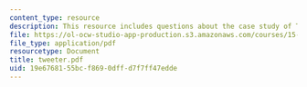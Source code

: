 ```yaml
---
content_type: resource
description: This resource includes questions about the case study of Tweeter.
file: https://ol-ocw-studio-app-production.s3.amazonaws.com/courses/15-810-marketing-management-fall-2004/19e6768155bcf8690dffd7f7ff47edde_tweeter.pdf
file_type: application/pdf
resourcetype: Document
title: tweeter.pdf
uid: 19e67681-55bc-f869-0dff-d7f7ff47edde
---
```

